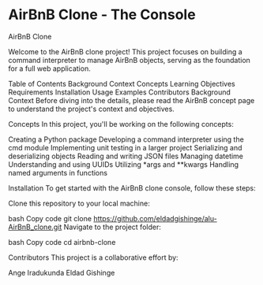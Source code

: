 <h1><br>AirBnB Clone - The Console</br></h1>
AirBnB Clone

Welcome to the AirBnB clone project! This project focuses on building a command interpreter to manage AirBnB objects, serving as the foundation for a full web application.

Table of Contents
Background Context
Concepts
Learning Objectives
Requirements
Installation
Usage
Examples
Contributors
Background Context
Before diving into the details, please read the AirBnB concept page to understand the project's context and objectives.

Concepts
In this project, you'll be working on the following concepts:

Creating a Python package
Developing a command interpreter using the cmd module
Implementing unit testing in a larger project
Serializing and deserializing objects
Reading and writing JSON files
Managing datetime
Understanding and using UUIDs
Utilizing *args and **kwargs
Handling named arguments in functions


Installation
To get started with the AirBnB clone console, follow these steps:

Clone this repository to your local machine:

bash
Copy code
git clone https://github.com/eldadgishinge/alu-AirBnB_clone.git
Navigate to the project folder:

bash
Copy code
cd airbnb-clone


Contributors
This project is a collaborative effort by:

Ange Iradukunda
Eldad Gishinge
